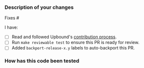 <!--
Thank you for helping to improve Upbound!

Please read through https://git.io/fj2m9 if this is your first time opening an
Upbound pull request. Find us in https://slack.crossplane.io/messages/upbound if
you need any help contributing.
-->

### Description of your changes

<!--
Briefly describe what this pull request does. Be sure to direct your reviewers'
attention to anything that needs special consideration.

We love pull requests that resolve an open issue. If yours does, use the below
line to indicate which issue your PR fixes, for example "Fixes #500":
-->

Fixes #

I have:

- [ ] Read and followed Upbound's [contribution process](https://git.io/fj2m9).
- [ ] Run `make reviewable test` to ensure this PR is ready for review.
- [ ] Added `backport-release-x.y` labels to auto-backport this PR.

### How has this code been tested

<!--
Before reviewers can be confident in the correctness of this pull request, it
needs to tested and shown to be correct. Briefly describe the testing that has
already been done or which is planned for this change. Consider pasting snippets
with the commands or configurations you used to test, in case you or a reviewer
needs to repeat the test in future.
-->
